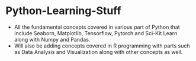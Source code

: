 # Python-Learning-Stuff

- All the fundamental concepts covered in various part of Python that include Seaborn, Matplotlib, Tensorflow, Pytorch and Sci-Kit Learn along with Numpy and Pandas.
- Will also be adding concepts covered in R programming with parts such as Data Analysis and Visualization along with other concepts as well.
